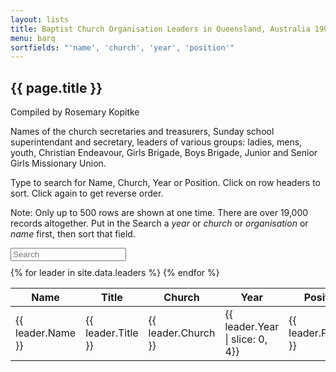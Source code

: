 ```yaml
---
layout: lists
title: Baptist Church Organisation Leaders in Queensland, Australia 1907-1969
menu: barq
sortfields: "'name', 'church', 'year', 'position'"
---
```


## {{ page.title }}

Compiled by Rosemary Kopitke

Names of the church secretaries and treasurers, Sunday school superintendant and secretary, leaders of various groups: ladies, mens, youth, Christian Endeavour, Girls Brigade, Boys Brigade, Junior and Senior Girls Missionary Union.

Type to search for Name, Church, Year or Position. Click on row headers to sort. Click again to get reverse order. 

Note: Only up to 500 rows are shown at one time. There are over 19,000 records altogether. Put in the Search a *year* or *church* or *organisation* or *name* first, then sort that field. 
<div id="entry-list">
<div class="row" style="margin-bottom:10px;">
		<input type="search" class="search form-control" placeholder="Search" />
</div>
<table>
<thead>
<tr>
<th><span class="sort" data-sort="name">Name</span></th>
<th>Title</th>
<th><span class="sort" data-sort="church">Church</span></th>
<th><span class="sort" data-sort="year">Year</span></th>
<th><span class="sort" data-sort="position">Position</span></th>
</tr>
</thead>
<tbody class="list">
{% for leader in site.data.leaders %}
	<tr>
		<td class="name">{{ leader.Name }}</td>
		<td class="npre">{{ leader.Title }}</td>
		<td class="church">{{ leader.Church }}</td>
		<td class="year">{{ leader.Year | slice: 0, 4}}</td>
		<td class="position">{{ leader.Position }}</td>
	</tr>
{% endfor %}
</tbody>
</table>
</div>
